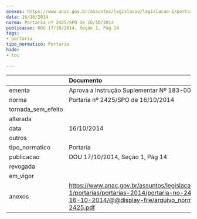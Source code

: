 ```yaml
---
anexos: https://www.anac.gov.br/assuntos/legislacao/legislacao-1/portarias/portarias-2014/portaria-no-2425-spo-de-16-10-2014/@@display-file/arquivo_norma/PA2014-2425.pdf
data: 16/10/2014
norma: Portaria nº 2425/SPO de 16/10/2014
publicacao: DOU 17/10/2014, Seção 1, Pág 14
tags:
- portaria
tipo_normatico: Portaria
hide: 
- toc 
 
---
```


|                    | Documento                                                                                                                                                         |
|:-------------------|:------------------------------------------------------------------------------------------------------------------------------------------------------------------|
| ementa             | Aprova a Instrução Suplementar Nº 183-001, Revisão B.                                                                                                             |
| norma              | Portaria nº 2425/SPO de 16/10/2014                                                                                                                                |
| tornada_sem_efeito |                                                                                                                                                                   |
| alterada           |                                                                                                                                                                   |
| data               | 16/10/2014                                                                                                                                                        |
| outros             |                                                                                                                                                                   |
| tipo_normatico     | Portaria                                                                                                                                                          |
| publicacao         | DOU 17/10/2014, Seção 1, Pág 14                                                                                                                                   |
| revogada           |                                                                                                                                                                   |
| em_vigor           |                                                                                                                                                                   |
| anexos             | https://www.anac.gov.br/assuntos/legislacao/legislacao-1/portarias/portarias-2014/portaria-no-2425-spo-de-16-10-2014/@@display-file/arquivo_norma/PA2014-2425.pdf |